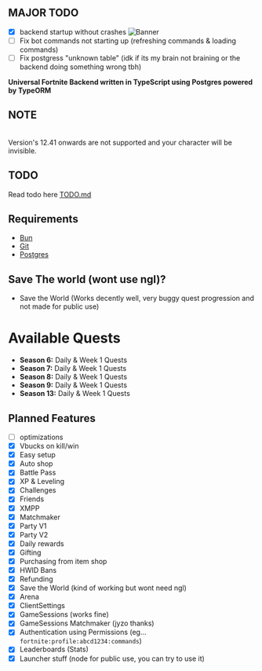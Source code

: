
## MAJOR TODO
- [x] backend startup without crashes
![Banner](https://i.ibb.co/0kvJPLr/Screenshot-2025-04-19-144220.png)
- [ ] Fix bot commands not starting up (refreshing commands & loading commands)
- [ ] Fix postgress "unknown table" (idk if its my brain not braining or the backend doing something wrong tbh)

**Universal Fortnite Backend written in TypeScript using Postgres powered by TypeORM**

## NOTE
<br />
Version's 12.41 onwards are not supported and your character will be invisible.

## TODO
Read todo here [TODO.md](./TODO.md)

## Requirements

- [Bun](https://bun.sh)
- [Git](https://git-scm.com/downloads)
- [Postgres](https://www.postgresql.org/download/)

## Save The world (wont use ngl)?
- Save the World (Works decently well, very buggy quest progression and not made for public use)

# Available Quests

- **Season 6:** Daily & Week 1 Quests
- **Season 7:** Daily & Week 1 Quests
- **Season 8:** Daily & Week 1 Quests
- **Season 9:** Daily & Week 1 Quests
- **Season 13:** Daily & Week 1 Quests

## Planned Features

- [ ] optimizations
- [x] Vbucks on kill/win
- [x] Easy setup
- [x] Auto shop
- [x] Battle Pass
- [x] XP & Leveling
- [x] Challenges
- [x] Friends
- [x] XMPP
- [x] Matchmaker
- [x] Party V1
- [x] Party V2
- [x] Daily rewards
- [x] Gifting
- [x] Purchasing from item shop
- [x] HWID Bans
- [x] Refunding
- [x] Save the World (kind of working but wont need ngl)
- [x] Arena
- [x] ClientSettings
- [x] GameSessions (works fine)
- [x] GameSessions Matchmaker (jyzo thanks)
- [x] Authentication using Permissions (eg... `fortnite:profile:abcd1234:commands`)
- [x] Leaderboards (Stats)
- [x] Launcher stuff (node for public use, you can try to use it)

